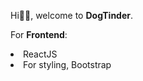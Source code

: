 Hi👋🏽, welcome to <b>DogTinder</b>.

For <b>Frontend</b>:
<li>ReactJS</li>
<li>For styling, Bootstrap </li>
